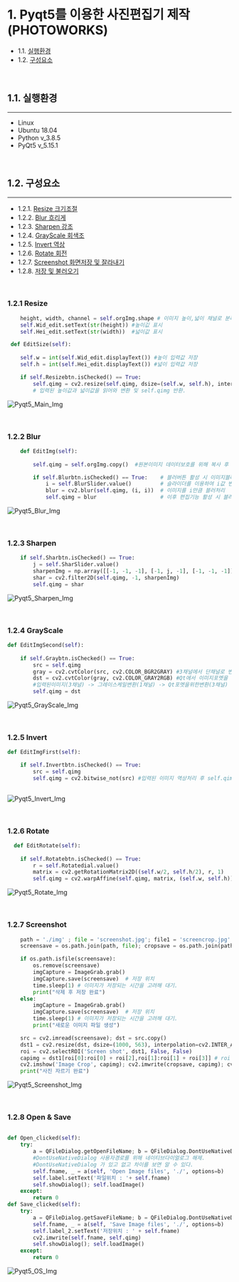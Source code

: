 # 1. **Pyqt5를 이용한 사진편집기 제작(PHOTOWORKS)**
- 1.1. [실행환경](#11-실행환경)  
- 1.2. [구성요소](#12-구성요소)  

&nbsp;
##  1.1. 실행환경
---
- Linux
- Ubuntu 18.04  
- Python v_3.8.5      
- PyQt5 v_5.15.1

&nbsp;
## 1.2. 구성요소
---
+ 1.2.1.  [Resize 크기조절](#121-resize)
+ 1.2.2.  [Blur 흐리게](#122-blur)
+ 1.2.3.  [Sharpen 강조](#123-sharpen)
+ 1.2.4.  [GrayScale 회색조](#124-grayscale)
+ 1.2.5.  [Invert 역상](#125-invert)
+ 1.2.6.  [Rotate 회전](#126-rotate)
+ 1.2.7.  [Screenshot 화면저장 및 잘라내기](#127-screenshot)  
+ 1.2.8.  [저장 및 불러오기](#128-open--save)

&nbsp;   
### 1.2.1 Resize
```python
    height, width, channel = self.orgImg.shape # 이미지 높이,넓이 채널로 분리
    self.Wid_edit.setText(str(height)) #높이깂 표시
    self.Hei_edit.setText(str(width))  #넓이값 표시

 def EditSize(self):
       
    self.w = int(self.Wid_edit.displayText()) #높이 입력값 저장
    self.h = int(self.Hei_edit.displayText()) #넓이 입력값 저장

    if self.Resizebtn.isChecked() == True:     
        self.qimg = cv2.resize(self.qimg, dsize=(self.w, self.h), interpolation=cv2.INTER_AREA)
        # 입력된 높이값과 넓이값을 읽어와 변환 및 self.qimg 반환.

```

![Pyqt5_Main_Img](./Readme_img/pqyqt5_main.png)


&nbsp;
### 1.2.2 Blur 
```python
    def EditImg(self):
    
        self.qimg = self.orgImg.copy()  #원본이미지 데이터보호를 위해 복사 후 복사본으로 작업.

        if self.Blurbtn.isChecked() == True:    # 블러버튼 활성 시 이미지블러
            i = self.BlurSlider.value()         # 슬라이더를 이용하여 i값 변경.
            blur = cv2.blur(self.qimg, (i, i))  # 이미지를 i만큼 블러처리
            self.qimg = blur                    # 이후 편집기능 활성 시 블러처리 된 이미지를 반환.
```
![Pyqt5_Blur_Img](./Readme_img/pqyqt5_Blur.png)

&nbsp;
### 1.2.3 Sharpen
```python
    if self.Sharbtn.isChecked() == True:
        j = self.SharSlider.value()                                      # 슬라이더 값을 j값으로 입력
        sharpenImg = np.array([[-1, -1, -1], [-1, j, -1], [-1, -1, -1]]) # j값 만큼 변경 필터생성.
        shar = cv2.filter2D(self.qimg, -1, sharpenImg)                   # 이미지 넘피배열만큼 필터처리
        self.qimg = shar                                                 # 가공된 이미지 다음편집단계를 위해 저장.                                 
```
![Pyqt5_Sharpen_Img](./Readme_img/pqyqt5_Sharpen.png)

&nbsp;
### 1.2.4 GrayScale
```python
def EditImgSecond(self):
       
    if self.Graybtn.isChecked() == True:
        src = self.qimg
        gray = cv2.cvtColor(src, cv2.COLOR_BGR2GRAY) #3채널에서 단채널로 변환된다.
        dst = cv2.cvtColor(gray, cv2.COLOR_GRAY2RGB) #Qt에서 이미지포멧을 위해 3채널로 다시 변환.
        #입력된이미지(3채널) -> 그레이스케일변환(1채널) -> Qt포멧을위한변환(3채널)
        self.qimg = dst
```
![Pyqt5_GrayScale_Img](./Readme_img/pqyqt5_GrayScale.png)

&nbsp;
### 1.2.5 Invert
```python
def EditImgFirst(self):

    if self.Invertbtn.isChecked() == True:
        src = self.qimg
        self.qimg = cv2.bitwise_not(src) #입력된 이미지 역상처리 후 self.qimg 반환
        
```
![Pyqt5_Invert_Img](./Readme_img/pqyqt5_Invert.png)

&nbsp;
### 1.2.6 Rotate
```python
  def EditRotate(self):
    
    if self.Rotatebtn.isChecked() == True:
        r = self.Rotatedial.value()                                     #볼륨값
        matrix = cv2.getRotationMatrix2D((self.w/2, self.h/2), r, 1)    #중간값, 볼륨값, 1채널 의 매트릭스 생성
        self.qimg = cv2.warpAffine(self.qimg, matrix, (self.w, self.h)) #생성된 매트릭스를 적용, 이미지 위치변경.
```
![Pyqt5_Rotate_Img](./Readme_img/pqyqt5_Rotate.png)


&nbsp;
### 1.2.7 Screenshot
```python
    path = './img' ; file = 'screenshot.jpg'; file1 = 'screencrop.jpg'
    screensave = os.path.join(path, file); cropsave = os.path.join(path, file1)

    if os.path.isfile(screensave):
        os.remove(screensave)
        imgCapture = ImageGrab.grab()
        imgCapture.save(screensave)  # 저장 위치
        time.sleep(1) # 이미지가 저장되는 시간을 고려해 대기.
        print("삭제 후 저장 완료")
    else:
        imgCapture = ImageGrab.grab()
        imgCapture.save(screensave)  # 저장 위치
        time.sleep(1) # 이미지가 저장되는 시간을 고려해 대기.
        print("새로운 이미지 파일 생성")

    src = cv2.imread(screensave); dst = src.copy()
    dst1 = cv2.resize(dst, dsize=(1000, 563), interpolation=cv2.INTER_AREA) #이미지 리사이즈.
    roi = cv2.selectROI('Screen shot', dst1, False, False)
    capimg = dst1[roi[0]:roi[0] + roi[2],roi[1]:roi[1] + roi[3]] # roi (x좌표, y좌표, 넓이, 높이)
    cv2.imshow('Image Crop', capimg); cv2.imwrite(cropsave, capimg); cv2.waitKey(); cv2.destroyAllWindows()
    print("사진 자르기 완료")
```
![Pyqt5_Screenshot_Img](./Readme_img/pqyqt5_Screenshot.png)

&nbsp;
### 1.2.8 Open & Save
```python

def Open_clicked(self):
    try:
        a = QFileDialog.getOpenFileName; b = QFileDialog.DontUseNativeDialog
        #DontUseNativeDialog 사용자경로를 위해 네이티브다이얼로그 해제.
        #DontUseNativeDialog 가 있고 없고 차이를 보면 알 수 있다.
        self.fname, _ = a(self, 'Open Image files', './', options=b)
        self.label.setText('파일위치 : '+ self.fname)
        self.showDialog(); self.loadImage()
    except:
        return 0
def Save_clicked(self):
    try:
        a = QFileDialog.getSaveFileName; b = QFileDialog.DontUseNativeDialog
        self.fname, _ = a(self, 'Save Image files', './', options=b)
        self.label_2.setText('저장위치 : ' + self.fname)
        cv2.imwrite(self.fname, self.qimg)
        self.showDialog(); self.loadImage()
    except:
        return 0
```
![Pyqt5_OS_Img](./Readme_img/pqyqt5_OS.png)

